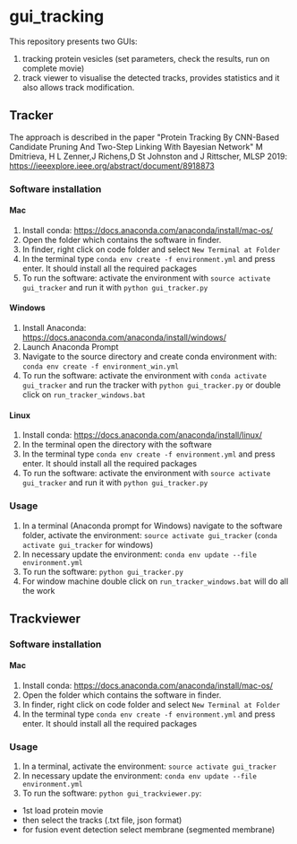 # gui_tracking
This repository presents two GUIs: 
1) tracking protein vesicles  (set parameters, check the results, run on complete movie)  
2) track viewer to visualise the detected tracks, provides statistics and it also allows track modification.

## Tracker 

The approach is described in the paper "Protein Tracking By CNN-Based Candidate Pruning And Two-Step Linking With Bayesian Network" M Dmitrieva, H L Zenner,J Richens,D St Johnston and J Rittscher, MLSP 2019:  https://ieeexplore.ieee.org/abstract/document/8918873 
### Software installation
#### Mac
1. Install conda:  https://docs.anaconda.com/anaconda/install/mac-os/
2. Open the folder which contains the software in finder.
3. In finder, right click on code folder and select `New Terminal at Folder`
4. In the terminal type `conda env create -f environment.yml` and press enter. It should install all the required packages
5. To run the software: activate the environment with `source activate gui_tracker` and run it with `python gui_tracker.py`

#### Windows
1. Install Anaconda: https://docs.anaconda.com/anaconda/install/windows/
2. Launch Anaconda Prompt
3. Navigate to the source directory and create conda environment with: `conda env create -f environment_win.yml`
4. To run the software: activate the environment with `conda activate gui_tracker` and run the tracker with `python gui_tracker.py` or double click on `run_tracker_windows.bat`

#### Linux
1. Install conda: https://docs.anaconda.com/anaconda/install/linux/
2. In the terminal open the directory with the software
3. In the terminal type `conda env create -f environment.yml` and press enter. It should install all the required packages
4. To run the software: activate the environment with `source activate gui_tracker` and run it with `python gui_tracker.py`

### Usage
1. In a terminal (Anaconda prompt for Windows) navigate to the software folder, activate the environment: `source activate gui_tracker` (`conda activate gui_tracker` for windows)
2. In necessary update the environment: `conda env update --file environment.yml`
3. To run the software: `python gui_tracker.py`
4. For window machine double click on `run_tracker_windows.bat` will do all the work



## Trackviewer
### Software installation
#### Mac
1. Install conda:  https://docs.anaconda.com/anaconda/install/mac-os/
2. Open the folder which contains the software in finder.
3. In finder, right click on code folder and select `New Terminal at Folder`
4. In the terminal type `conda env create -f environment.yml` and press enter. It should install all the required packages

### Usage
1. In a terminal, activate the environment: `source activate gui_tracker`
2. In necessary update the environment: `conda env update --file environment.yml`
3. To run the software: `python gui_trackviewer.py`:
  - 1st load protein movie
  - then select the tracks (.txt file, json format)
  - for fusion event detection select membrane (segmented membrane)

